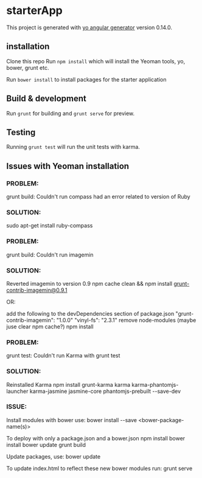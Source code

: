 # starterApp

This project is generated with [yo angular generator](https://github.com/yeoman/generator-angular)
version 0.14.0.

## installation

Clone this repo
Run `npm install` which will install the Yeoman tools, yo, bower, grunt etc.

Run `bower install` to install packages for the starter application

## Build & development

Run `grunt` for building and `grunt serve` for preview.

## Testing

Running `grunt test` will run the unit tests with karma.

## Issues with Yeoman installation

### PROBLEM: 
grunt build: Couldn't run compass
had an error related to version of Ruby

### SOLUTION:
sudo apt-get install ruby-compass

### PROBLEM: 
grunt build: Couldn't run imagemin 

### SOLUTION:
Reverted imagemin to version 0.9
npm cache clean && npm install grunt-contrib-imagemin@0.9.1

OR: 

add the following to the devDependencies section of package.json
"grunt-contrib-imagemin": "1.0.0"
"vinyl-fs": "2.3.1"
remove node-modules (maybe juse clear npm cache?)
npm install

### PROBLEM: 
grunt test: Couldn't run Karma with grunt test

### SOLUTION:
Reinstalled Karma
npm install grunt-karma karma karma-phantomjs-launcher karma-jasmine jasmine-core phantomjs-prebuilt --save-dev

### ISSUE:
Install modules with bower use: 
bower install --save <bower-package-name(s)>

To deploy with only a package.json and a bower.json
npm install
bower install 
bower update
grunt build

Update packages, use:
bower update

To update index.html to reflect these new bower modules run: 
grunt serve 

